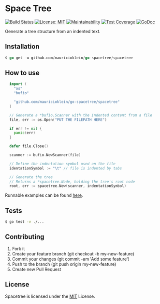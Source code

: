 # Space Tree

[![Build Status](https://travis-ci.org/mauricioklein/go-spacetree.svg?branch=master)](https://travis-ci.org/mauricioklein/go-spacetree)
[![License: MIT](https://img.shields.io/badge/License-MIT-yellow.svg)](https://opensource.org/licenses/MIT)
[![Maintainability](https://api.codeclimate.com/v1/badges/65187a309a09d5999bac/maintainability)](https://codeclimate.com/github/mauricioklein/go-spacetree/maintainability)
[![Test Coverage](https://api.codeclimate.com/v1/badges/65187a309a09d5999bac/test_coverage)](https://codeclimate.com/github/mauricioklein/go-spacetree/test_coverage)
[![GoDoc](https://godoc.org/github.com/mauricioklein/go-spacetree?status.svg)](https://godoc.org/github.com/mauricioklein/go-spacetree)

Generate a tree structure from an indented text.

## Installation

```go
$ go get -u github.com/mauricioklein/go-spacetree/spacetree
```

## How to use

```go
  import (
    "os"
    "bufio"

    "github.com/mauricioklein/go-spacetree/spacetree"
  )

  // Generate a *bufio.Scanner with the indented content from a file
  file, err := os.Open("PUT THE FILEPATH HERE")

  if err != nil {
    panic(err)
  }

  defer file.Close()

  scanner := bufio.NewScanner(file)

  // Define the indentation symbol used on the file
  identationSymbol := "\t" // file is indented by tabs

  // Generate the tree
  // Returns a *spacetree.Node, holding the tree's root node
  root, err := spacetree.New(scanner, indentationSymbol)
```

Runnable examples can be found [here](examples/).

## Tests

```bash
$ go test -v ./...
```

## Contributing

1. Fork it
2. Create your feature branch (git checkout -b my-new-feature)
3. Commit your changes (git commit -am 'Add some feature')
4. Push to the branch (git push origin my-new-feature)
5. Create new Pull Request

## License

Spacetree is licensed under the [MIT](https://opensource.org/licenses/MIT) License.

